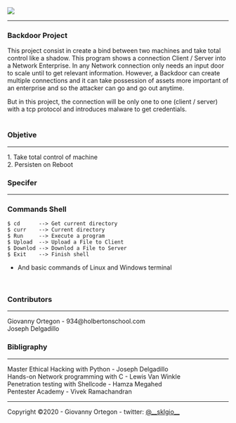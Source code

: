 <img src="https://d2z6c3c3r6k4bx.cloudfront.net/uploads/event/logo/1061432/a991d937097e8176adf1ea7196beb80f.png">
<hr>

### Backdoor Project

This project consist in create a bind between two machines and take total control like a shadow. This program shows a connection Client / Server into a Network Enterprise. In any Network connection only needs an input door to scale until to get relevant information. However, a Backdoor can create multiple connections and it can take possession of assets more important of an enterprise and so the attacker can go and go out anytime.<br>

But in this project, the connection will be only one to one (client / server) with a tcp protocol and introduces malware to get credentials.<br><br>

### Objetive

<hr>
1. Take total control of machine<br>
2. Persisten on Reboot<br>


### Specifer

<hr>

### Commands Shell

```
$ cd      --> Get current directory
$ curr    --> Current directory
$ Run     --> Execute a program
$ Upload  --> Upload a File to Client
$ Downlod --> Downlod a File to Server
$ Exit    --> Finish shell
```

* And basic commands of Linux and Windows terminal
<br>

### Contributors
<hr>
Giovanny Ortegon - 934@holbertonschool.com<br>
Joseph Delgadillo<br>

### Bibligraphy

<hr>
Master Ethical Hacking with Python - Joseph Delgadillo<br>
Hands-on Network programming with C - Lewis Van Winkle<br>
Penetration testing with Shellcode - Hamza Megahed<br>
Pentester Academy - Vivek Ramachandran</li>
<hr>
Copyright &copy;2020 - Giovanny Ortegon - twitter: <a href="https://twitter.com/__sklgio__">@__sklgio__</a>
